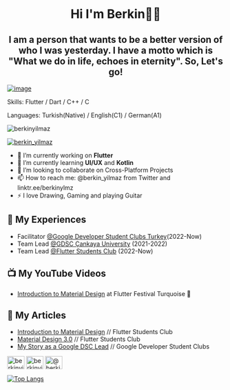 <h1 align="center">Hi I'm Berkin👋🏻</h1>
<h2 align="center"> I am a person that wants to be a better version of who I was yesterday. I have a motto which is <b>"What we do in life, echoes in eternity"</b>. So, Let's go! </h2>

[![image](https://www.linkpicture.com/q/Game-over_1.png)](https://www.linkpicture.com/view.php?img=LPic6278a81b2d5421756653781)


Skills: Flutter / Dart / C++ / C 

Languages: Turkish(Native) / English(C1) / German(A1)

<p align="left"> <img src="https://komarev.com/ghpvc/?username=berkinyilmaz&label=Profile%20views&color=0e75b6&style=flat" alt="berkinyilmaz" /> </p>
<p align="left"> <a href="https://twitter.com/berkin_yilmaz" target="blank"><img src="https://img.shields.io/twitter/follow/berkin_yilmaz?logo=twitter&style=for-the-badge" alt="berkin_yilmaz" /></a> </p>

- 🔭 I’m currently working on <b>Flutter</b> 
- 🌱 I’m currently learning <b>UI/UX</b>  and <b>Kotlin</b>  
- 👯 I’m looking to collaborate on Cross-Platform Projects 
- 📫 How to reach me: @berkin_yilmaz from Twitter and linktr.ee/berkinylmz
- ⚡ I love Drawing, Gaming and playing Guitar

## 💼 My Experiences
- Facilitator [@Google Developer Student Clubs Turkey](https://www.linkedin.com/company/developer-student-clubs-turkey/)(2022-Now)
- Team Lead [@GDSC Çankaya University](https://gdsc.community.dev/cankaya-university/) (2021-2022)
- Team Lead [@Flutter Students Club](https://linktr.ee/flutterstudentsclub) (2022-Now)


## 📺 My YouTube Videos 
- [Introduction to Material Design](https://www.youtube.com/watch?v=H2OykY1FPb8&t=10296s) at Flutter Festival Turquoise 💙

## 🧾 My Articles  
- [Introduction to Material Design](https://medium.com/flutter-students-club/material-designa-giri%C5%9F-1489eea56a1c) // Flutter Students Club
- [Material Design 3.0](https://medium.com/flutter-students-club/material-design-3-0-712de778c8ff) // Flutter Students Club
- [My Story as a Google DSC Lead](https://medium.com/developer-student-clubs/my-story-as-a-google-dsc-lead-486934d3a2d) // Google Developer Student Clubs

<p align="left">
<a href="https://twitter.com/berkin_yilmaz" target="blank"><img align="center" src="https://raw.githubusercontent.com/rahuldkjain/github-profile-readme-generator/master/src/images/icons/Social/twitter.svg" alt="berkinyilmaz" height="30" width="40" /></a>
<a href="https://www.linkedin.com/in/berkinyilmaz/" target="blank"><img align="center" src="https://raw.githubusercontent.com/rahuldkjain/github-profile-readme-generator/master/src/images/icons/Social/linked-in-alt.svg" alt="berkinyilmaz" height="30" width="40" /></a>
<a href="https://berkinyilmaz.medium.com/" target="blank"><img align="center" src="https://raw.githubusercontent.com/rahuldkjain/github-profile-readme-generator/master/src/images/icons/Social/medium.svg" alt="@berkinyilmaz" height="30" width="40" /></a>
</p>

[![Top Langs](https://github-readme-stats.vercel.app/api/top-langs/?username=berkinyilmaz)](https://github.com/anuraghazra/github-readme-stats)


  
